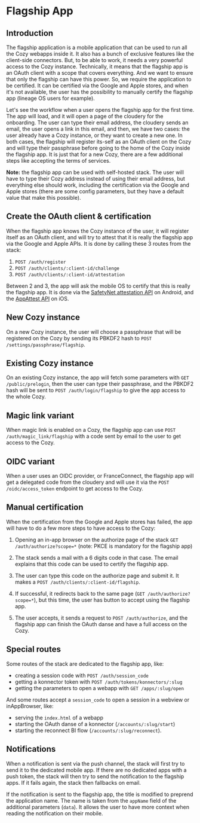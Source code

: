 # Flagship App

## Introduction

The flagship application is a mobile application that can be used to run all
the Cozy webapps inside it. It also has a bunch of exclusive features like the
client-side connectors. But, to be able to work, it needs a very powerful
access to the Cozy instance. Technically, it means that the flagship app is an
OAuth client with a scope that covers everything. And we want to ensure that
only the flagship can have this power. So, we require the application to be
certified. It can be certified via the Google and Apple stores, and when it's
not available, the user has the possibility to manually certify the flagship
app (lineage OS users for example).

Let's see the workflow when a user opens the flagship app for the first time.
The app will load, and it will open a page of the cloudery for the onboarding.
The user can type their email address, the cloudery sends an email, the user
opens a link in this email, and then, we have two cases: the user already have
a Cozy instance, or they want to create a new one. In both cases, the flagship
will register its-self as an OAuth client on the Cozy and will type their
passphrase before going to the home of the Cozy inside the flagship app. It is
just that for a new Cozy, there are a few additional steps like accepting the
terms of services.

**Note:** the flagship app can be used with self-hosted stack. The user will
have to type their Cozy address instead of using their email address, but
everything else should work, including the certification via the Google and
Apple stores (there are some config parameters, but they have a default value
that make this possible).

## Create the OAuth client & certification

When the flagship app knows the Cozy instance of the user, it will register
itself as an OAuth client, and will try to attest that it is really the
flagship app via the Google and Apple APIs. It is done by calling these 3
routes from the stack:

1. `POST /auth/register`
2. `POST /auth/clients/:client-id/challenge`
3. `POST /auth/clients/:client-id/attestation`

Between 2 and 3, the app will ask the mobile OS to certify that this is really
the flagship app. It is done via the [SafetyNet attestation
API](https://developer.android.com/training/safetynet/attestation) on Android,
and the [AppAttest API](https://developer.apple.com/documentation/devicecheck)
on iOS.

## New Cozy instance

On a new Cozy instance, the user will choose a passphrase that will be
registered on the Cozy by sending its PBKDF2 hash to
`POST /settings/passphrase/flagship`.

## Existing Cozy instance

On an existing Cozy instance, the app will fetch some parameters with
`GET /public/prelogin`, then the user can type their passphrase, and the PBKDF2
hash will be sent to `POST /auth/login/flagship` to give the app access to the
whole Cozy.

## Magic link variant

When magic link is enabled on a Cozy, the flagship app can use
`POST /auth/magic_link/flagship` with a code sent by email to the user to get
access to the Cozy.

## OIDC variant

When a user uses an OIDC provider, or FranceConnect, the flagship app will get
a delegated code from the cloudery and will use it via the `POST /oidc/access_token`
endpoint to get access to the Cozy.

## Manual certification

When the certification from the Google and Apple stores has failed, the app
will have to do a few more steps to have access to the Cozy:

1. Opening an in-app browser on the authorize page of the stack
   `GET /auth/authorize?scope=*`
   (note: PKCE is mandatory for the flagship app)

2. The stack sends a mail with a 6 digits code in that case. The email explains
   that this code can be used to certify the flagship app.

3. The user can type this code on the authorize page and submit it. It makes
   a `POST /auth/clients/:client-id/flagship`.

4. If successful, it redirects back to the same page
   (`GET /auth/authorize?scope=*`), but this time, the user has button to
   accept using the flagship app.

5. The user accepts, it sends a request to `POST /auth/authorize`, and the
   flagship app can finish the OAuth danse and have a full access on the Cozy.

## Special routes

Some routes of the stack are dedicated to the flagship app, like:

- creating a session code with `POST /auth/session_code`
- getting a konnector token with `POST /auth/tokens/konnectors/:slug`
- getting the parameters to open a webapp with `GET /apps/:slug/open`

And some routes accept a `session_code` to open a session in a webview or
inAppBrowser, like:

- serving the `index.html` of a webapp
- starting the OAuth danse of a konnector (`/accounts/:slug/start`)
- starting the reconnect BI flow (`/accounts/:slug/reconnect`).

## Notifications

When a notification is sent via the push channel, the stack will first try to
send it to the dedicated mobile app. If there are no dedicated apps with a push
token, the stack will then try to send the notification to the flagship apps.
If it fails again, the stack then fallbacks on email.

If the notification is sent to the flagship app, the title is modified to
preprend the application name. The name is taken from the `appName` field of
the additional parameters (`data`). It allows the user to have more context
when reading the notification on their mobile.

